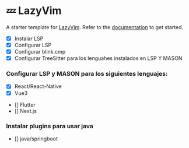 # 💤 LazyVim

A starter template for [LazyVim](https://github.com/LazyVim/LazyVim).
Refer to the [documentation](https://lazyvim.github.io/installation) to get started.

- [x] Instalar LSP
- [x] Configurar LSP
- [x] Configurar blink.cmp
- [x] Configurar TreeSitter para los lenguahes instalados en LSP Y MASON

### Configurar LSP y MASON para los siguientes lenguajes:
- [x] React/React-Native
- [x] Vue3
- [] Flutter
- [] Next.js

### Instalar plugins para usar java
- [] java/springboot
